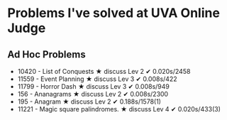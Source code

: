 Problems I've solved at UVA Online Judge
========================================
Ad Hoc Problems
---------------
* 10420 - List of Conquests	 ★ discuss	Lev 2	 ✔ 0.020s/2458  
* 11559 - Event Planning	 ★ discuss	Lev 3	 ✔ 0.008s/422  
* 11799 - Horror Dash	 ★ discuss	Lev 3	 ✔ 0.008s/949  
* 156 - Ananagrams	 ★ discuss	Lev 2	 ✔ 0.008s/2300  
* 195 - Anagram	 ★ discuss	Lev 2	 ✔ 0.188s/1578(1)  
* 11221 - Magic square palindromes.	 ★ discuss	Lev 4	 ✔ 0.020s/433(3)  

